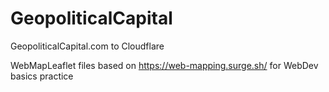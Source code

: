 # GeopoliticalCapital
GeopoliticalCapital.com to Cloudflare


WebMapLeaflet files based on https://web-mapping.surge.sh/ for WebDev basics practice

